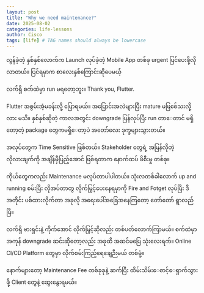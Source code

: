 ```yaml
---
layout: post
title: "Why we need maintenance?"
date: 2025-08-02
categories: life-lessons
author: Cisco
tags: [life] # TAG names should always be lowercase
---
```


လွန်ခဲ့တဲ့ နှစ်နှစ်လောက်က Launch လုပ်ခဲ့တဲ့ Mobile App တစ်ခု urgent ပြင်ပေးဖို့လိုလာတယ်။
ပြင်ရမှာက စာလေးနှစ်ကြောင်းဆိုပေမယ့် 

လက်ရှိ စက်ထဲမှာ run မရတော့ဘူး။
Thank you, Flutter.

Flutter အစွမ်းအံ့မခန်းလို့ ပြောရမယ်။
အပြောင်းအလဲများပြီး mature မဖြစ်ေသးလို့လား မသိ။ နှစ်နှစ်ဆိုတဲ့ ကာလအတွင်း downgrade ပြန်လုပ်ပြီး run တာေတာင် မရှိတော့တဲ့ package တွေကမရှိေတာ့ပဲ အတော်လေး ဒုက္ခများသွားတယ်။

အလုပ်တွေက Time Sensitive ဖြစ်တယ်။
Stakeholder တွေရဲ့ အမြန်လိုတဲ့ လိုလားချက်ကို အချိန်မှီပြည့်အောင် ဖြစ်ရတာက နောက်ထပ် ဖိစီးမှု တစ်ခု။

ကိုယ်တွေကလည်း Maintenance မလုပ်တာပါပါတယ်။
သုံးလတစ်ခါလောက် up and running စမ်းပြီး လိုအပ်တာတွ လိုက်မြှင့်ပေးနေရမှာကို
Fire and Fotget လုပ်ပြီး ဒီအတိုင်း ပစ်ထားလိုက်တာ 
အခုလို အရေးပေါ်အခြေအနေကြတော့ တော်တော် ရွာလည်ပြီ။

လက်ရှိ ဗားရှင်းနဲ့ ကိုက်အောင် လိုက်မြှင့်ဆိုလည်း တစ်ပတ်လောက်ကြာမယ်။
စက်ထဲမှာ အကုန် downgrade ဆင်းဆိုတော့လည်း အခုထိ အဆင်မပြေ သုံးလေးရက်။
Online CI/CD Platform တွေမှာ လိုက်စမ်းကြည့်ရေချေဉီးမယ် တစ်မုံ့။

နောက်များတော့ Maintenance Fee တစ်ခုခုနဲ့ ဆက်ပြီး ထိမ်းသိမ်းေစာင့်ေရှာက်သွားဖို့ Client တွေနဲ့ ဆွေးနွေးရမယ်။
